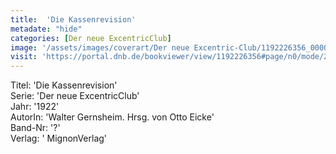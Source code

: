 ```yaml
---
title:  'Die Kassenrevision'
metadate: "hide"
categories: [Der neue ExcentricClub]
image: '/assets/images/coverart/Der neue Excentric-Club/1192226356_00000010.jpg'
visit: 'https://portal.dnb.de/bookviewer/view/1192226356#page/n0/mode/2up'
---
```

Titel: 'Die Kassenrevision' <br>
Serie: 'Der neue ExcentricClub' <br>
Jahr: '1922' <br>
AutorIn: 'Walter Gernsheim. Hrsg. von Otto Eicke' <br>
Band-Nr: '?' <br>
Verlag: ' MignonVerlag'